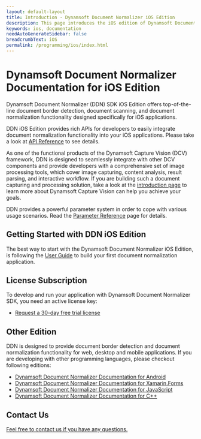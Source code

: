 ```yaml
---
layout: default-layout
title: Introduction - Dynamsoft Document Normalizer iOS Edition
description: This page introduces the iOS edition of Dynamsoft Document Normalizer
keywords: ios, documentation
needAutoGenerateSidebar: false
breadcrumbText: iOS
permalink: /programming/ios/index.html
---
```


# Dynamsoft Document Normalizer Documentation for iOS Edition

Dynamsoft Document Normalizer (DDN) SDK iOS Edition offers top-of-the-line document border detection, document scanning, and document normalization functionality designed specifically for iOS applications.

DDN iOS Edition provides rich APIs for developers to easily integrate document normalization functionality into your iOS applications. Please take a look at [API Reference](api-reference/index.md) to see details.

As one of the functional products of the Dynamsoft Capture Vision (DCV) framework, DDN is designed to seamlessly integrate with other DCV components and provide developers with a comprehensive set of image processing tools, which cover image capturing, content analysis, result parsing, and interactive workflow. If you are building such a document capturing and processing solution, take a look at the <a href="{{site.dcv_introduction}}" target="_blank">introduction page</a> to learn more about Dynamsoft Capture Vision can help you achieve your goals.

DDN provides a powerful parameter system in order to cope with various usage scenarios. Read the <a href="{{site.parameters}}reference/index.html" target="_blank">Parameter Reference</a> page for details.

## Getting Started with DDN iOS Edition

The best way to start with the Dynamsoft Document Normalizer iOS Edition, is following the [User Guide](user-guide.md) to build your first document normalization application.

## License Subscription

To develop and run your application with Dynamsoft Document Normalizer SDK, you need an active license key:
* <a href="https://www.dynamsoft.com/customer/license/trialLicense?utm_source=doc&product=ddn&package=mobile" target="_blank">Request a 30-day free trial license</a>

## Other Edition

DDN is designed to provide document border detection and document normalization functionality for web, desktop and mobile applications. If you are developing with other programming languages, please checkout following editions:

* <a href="{{ site.android }}" target="_blank">Dynamsoft Document Normalizer Documentation for Android</a>
* <a href="{{ site.xamarin }}" target="_blank">Dynamsoft Document Normalizer Documentation for Xamarin.Forms</a>
* <a href="{{ site.js }}" target="_blank">Dynamsoft Document Normalizer Documentation for JavaScript</a>
* <a href="{{ site.cpp }}" target="_blank">Dynamsoft Document Normalizer Documentation for C++</a>
## Contact Us

<a href="https://www.dynamsoft.com/company/customer-service/#contact" target="_blank">Feel free to contact us if you have any questions.</a>
